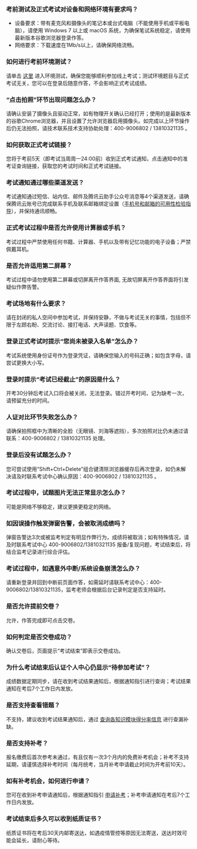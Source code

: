 ### 考前测试及正式考试对设备和网络环境有要求吗？  

- 设备要求：带有麦克风和摄像头的笔记本或台式电脑（不能使用手机或平板电脑），请使用 Windows 7 以上或 macOS 系统，为确保笔试系统稳定，请使用最新版本谷歌浏览器登录作答。
- 网络要求：下载速度在1Mb/s以上，请确保网络流畅。

### 如何进行考前环境测试？

请单击 [这里](https://tx.weicewang.com/login/p/209100) 进入环境测试，确保您能够顺利参加线上考试；测试环境题目与正式考试无关，您可以在登录后随意作答，不会影响正式考试成绩。

### “点击拍照”环节出现问题怎么办？

请确认安装了摄像头且驱动正常，如有物理开关确认已经打开；使用的是最新版本的谷歌Chrome浏览器，并且设置了允许浏览器启用摄像头。如完成以上环节操作后仍无法拍照，请技术联系技术支持协助处理：400-9006802 / 13810321135 。

### 如何获取正式考试链接？

您将于考前5天（即考试当周周一24:00前）收到正式考试通知，点击通知中的准考证查询链接，获取您的考试时间和正式考试链接。

### 考试通知通过哪些渠道发送？

考试通知通过短信、站内信、邮件及腾讯云助手公众号消息等4个渠道发送，请确保腾讯云账号已完成联系手机及联系邮箱绑定设置（[手机号和邮箱的可用性检验指导](https://cloud.tencent.com/document/product/658/45769)），并保持通讯顺畅。

### 正式考试过程中是否允许使用计算器或手机？

考试过程中严禁使用任何书籍、计算器、手机以及带有记忆功能的电子设备；严禁佩戴耳机。

### 是否允许适用第二屏幕？

考试过程中请勿使用第二屏幕或切屏离开作答界面, 无故切屏离开作答界面将引发疑似作弊告警。

### 考试场地有什么要求？

请在封闭的私人空间中参加考试，并保持安静，不做与考试无关的事情，包括但不限于左顾右盼、交流讨论、接打电话、大声读题、饮食等。

### 登录正式考试时提示“您尚未被录入名单”怎么办？

考试系统使用身份证号作为登录凭证，请确保您输入的号码正确；如包含字母，请尝试更换大小写。

### 登录时提示“考试已经截止”的原因是什么？

开考30分钟后考试入口将会被关闭，无法登录。错过开考时间，记为缺考一次，请预留充分的时间。

### 人证对比环节失败怎么办？

请确保拍照框中为清晰的全脸（无眼镜、刘海等遮挡），多次拍照对比仍未通过请联系：400-9006802 / 13810321135 处理。

### 登录后没有试题怎么办？

您可尝试使用“Shift+Ctrl+Delete”组合键清除浏览器缓存后再次登录，如仍未解决请及时联系考试中心确认原因：400-9006802 / 13810321135 。

### 考试过程中，试题图片无法正常显示怎么办？

可能是网络不够稳定，建议更换更稳定的网络。

### 如因误操作触发弹窗告警，会被取消成绩吗？  

弹窗告警达3次或被监考判定有明显作弊行为，成绩将被取消；如有特殊情况，请及时联系考试中心 400-9006802/13810321135 报备/复现问题，考试结束后，将结合监考记录进行综合评估。

### 考试过程中，如遇意外中断/系统设备崩溃怎么办？

请重新登录并回到中断前页面作答，如需延时请联系考试中心：400-9006802/13810321135，监考老师会根据后台记录判定是否支持延时。

### 是否允许提前交卷？

允许，作答完成即可点击交卷。

### 如何判定是否交卷成功？

确认交卷后，页面提示“考试结束”即表示交卷成功。

### 为什么考试结束后认证个人中心仍显示“待参加考试”？

成绩数据定期同步，请在收到考试结果通知后，根据通知指引进行查询；考试结果通知在考后7个工作日内发放。

### 是否支持查看错题？

不支持，建议收到考试结果通知后，通过 [查询各知识模块得分率信息](https://cloud.tencent.com/edu/training/cert/query) 进行查漏补缺。

### 是否支持补考？

报名缴费后首次参考未通过，有且仅有一次3个月内的免费补考机会；补考不支持延期，请谨慎选择补考时间（每月统考，当月补考申请截止时间为开考前10天）。

### 如有补考机会，如何进行申请？

您可在收到补考申请通知后，根据通知指引 [申请补考](https://cloud.tencent.com/edu/profile/certificate)；补考申请通知在考后7个工作日内发放。

### 考试结束后多久可以收到纸质证书？

纸质证书将在考后30天内邮寄送达，如遇疫情管控等原因无法寄送，送达时效可能会延长，请耐心等待。
